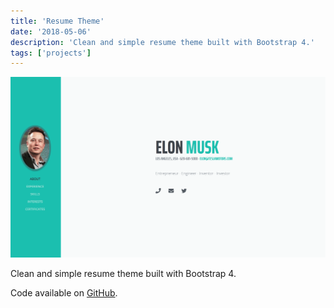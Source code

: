 ```yaml
---
title: 'Resume Theme'
date: '2018-05-06'
description: 'Clean and simple resume theme built with Bootstrap 4.'
tags: ['projects']
---
```


![resume theme project](./resume-theme.png)

Clean and simple resume theme built with Bootstrap 4.

Code available on [GitHub](https://github.com/eneax/resume-theme).
